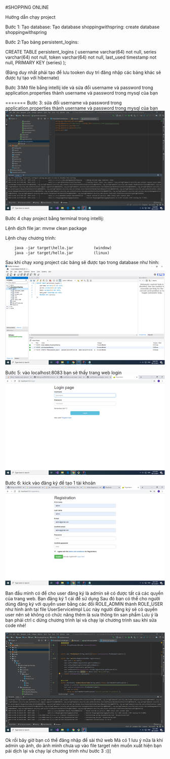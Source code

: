#SHOPPING ONLINE


Hướng dẫn chạy project

Bước 1: Tạo database:
Tạo database shoppingwithspring:
        create database shoppingwithspring
        
Bước 2:Tạo bảng persistent_logins:

CREATE TABLE persistent_logins (
    username varchar(64) not null,
    series varchar(64) not null,
    token varchar(64) not null,
    last_used timestamp not null,
    PRIMARY KEY (series)
);

(Bảng duy nhất phải tạo để lưu tooken duy trì đăng nhập các bảng khác sẽ được tự tạo với hibernate)


Bước 3:Mở file bằng intellij ide và  sửa đổi username và password trong application.properties thành username và password trong mysql của bạn

=======
Bước 3: sửa đổi username và password trong application.properties thành username và password trong mysql của bạn
![anh1](./picture/anh1.png)

Bước 4 chạy project bằng terminal trong intellij:

Lệnh dịch file jar:
        mvnw clean package

Lệnh chạy chương trình:

        java -jar target\hello.jar         (window)
        java -jar target/hello.jar         (linux)
        
        
Sau khi chạy xong project các bảng sẽ được tạo trong database như hình:
![anh2](./picture/anh2.png)

Bước 5: vào localhost:8083 bạn sẽ thấy trang web login 
![anh6](./picture/anh6.png)


Bước 6: kick vào đăng ký để tạo 1 tài khoản
![anh4](./picture/anh3.png)

Ban đầu mình có để cho user đăng ký là admin sẽ có được tất cả các quyền của trang web. Bạn đăng ký 1 cái để sử dụng
Sau đó bạn có thể cho người dùng đăng ký với quyền user bằng các đổi ROLE_ADMIN thành ROLE_USER như hình ảnh tại file UserServiceImpl
Lúc này người đăng ký sẽ có quyền user nên sẽ không có chức năng thêm là sưa thông tin san phẩm
Lưu ý  là bạn phải ctrl c dừng chương trình lại và chạy lại chương trình sau khi sửa code nhé!

![anh7](./picture/anh5.png)

Ok rồi bây giờ bạn có thể đăng nhập để sài thử web
Mà có 1 lưu ý nữa là khi admin up ảnh, do ảnh mình chưa up vào file target nên muốn xuất hiện bạn pải dịch lại và chạy lại chương trình như bước 3 :(((



